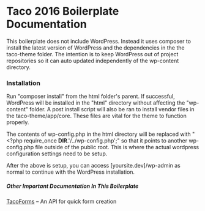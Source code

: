 # Taco 2016 Boilerplate Documentation

This boilerplate does not include WordPress. Instead it uses composer to install the latest version of WordPress and the dependencies in the the taco-theme folder. The intention is to keep WordPress out of project repositories so it can auto updated independently of the wp-content directory.

### Installation
Run "composer install" from the html folder's parent. If successful, WordPress will be installed in the "html" directory without affecting the "wp-content" folder. A post install script will also be ran to install vendor files in the taco-theme/app/core. These files are vital for the theme to function properly.

The contents of wp-config.php in the html directory will be replaced with "<?php require_once __DIR__.'/../wp-config.php';" so that it points to another wp-config.php file outside of the public root. This is where the actual wordpress configuration settings need to be setup.

After the above is setup, you can access [yoursite.dev]/wp-admin as normal to continue with the WordPress installation.

##### Other Important Documentation In This Boilerplate
[TacoForms](https://github.com/tacowordpress/taco-2016-boilerplate/blob/master/html/wp-content/themes/taco-theme/app/forms/README.md) – An API for quick form creation

